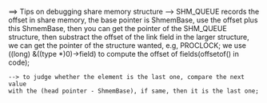 ==> Tips on debugging share memory structure
	--> SHM_QUEUE records the offset in share memory, the base pointer is
	ShmemBase, use the offset plus this ShmemBase, then you can get the pointer
	of the SHM_QUEUE structure, then substract the offset of the link field in
	the larger structure, we can get the pointer of the structure wanted, e.g,
	PROCLOCK; we use ((long) &((type *)0)->field) to compute the offset of
	fields(offsetof() in code);

	--> to judge whether the element is the last one, compare the next value
	with the (head pointer - ShmemBase), if same, then it is the last one;
